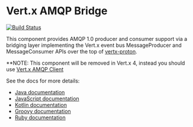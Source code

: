 # Vert.x AMQP Bridge

[![Build Status](https://github.com/vert-x3/vertx-amqp-bridge/workflows/CI/badge.svg?branch=3.9)](https://github.com/vert-x3/vertx-amqp-bridge/actions?query=workflow%3ACI)

This component provides AMQP 1.0 producer and consumer support via a bridging layer implementing the Vert.x event bus
MessageProducer and MessageConsumer APIs over the top of [vertx-proton](https://github.com/vert-x3/vertx-proton).

**NOTE: This component will be removed in Vert.x 4, instead you should use [Vert.x AMQP Client](https://vertx.io/docs/vertx-amqp-client/java/)

See the docs for more details:

* [Java documentation](http://vertx.io/docs/vertx-amqp-bridge/java/)
* [JavaScript documentation](http://vertx.io/docs/vertx-amqp-bridge/js/)
* [Kotlin documentation](http://vertx.io/docs/vertx-amqp-bridge/kotlin/)
* [Groovy documentation](http://vertx.io/docs/vertx-amqp-bridge/groovy/)
* [Ruby documentation](http://vertx.io/docs/vertx-amqp-bridge/ruby/)
